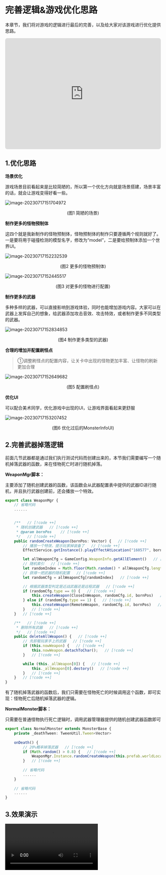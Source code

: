 # 完善逻辑&游戏优化思路

本章节，我们将对游戏的逻辑进行最后的完善，以及给大家对该游戏进行优化提供思路。

<iframe sandbox="allow-scripts allow-downloads allow-same-origin allow-popups allow-presentation allow-forms" frameborder="0" draggable="false" allowfullscreen="" allow="encrypted-media;" referrerpolicy="" aha-samesite="" class="iframe-loaded" src="https://player.bilibili.com/player.html?aid=743808713&bvid=BV1Sk4y1G7bC&cid=1208133583&page=11" style="border-radius: 7px; width: 100%; height: 360px;"></iframe>

## 1.优化思路

**场景优化**

游戏场景目前看起来是比较简陋的，所以第一个优化方向就是场景搭建，场景丰富的话，就会让游戏变得好看一些。

![image-20230717151704972](https://arkimg.ark.online/image-20230717151704972.png)

<center>(图1 简陋的场景)</center>

**制作更多的怪物预制体**

这四个就是我新制作的怪物预制体，怪物预制体的制作只要遵循两个规则就好了。一是要将用于碰撞检测的模型名字，修改为“model”，二是要给预制体添加一个世界UI。

![image-20230717152232539](https://arkimg.ark.online/image-20230717152232539.png)

<center>(图2 更多的怪物预制体)</center>

![image-20230717152445517](https://arkimg.ark.online/image-20230717152445517.png)

<center>(图3 对更多的怪物进行配置)</center>

**制作更多的武器**

多种多样的武器，可以直接影响到游戏体验，同时也能增加游戏内容。大家可以在武器上发挥自己的想象，给武器添加攻击音效、攻击特效，或者制作更多不同类型的武器。

![image-20230717152834853](https://arkimg.ark.online/image-20230717152834853.png)

<center>(图4 制作更多类型的武器)</center>

**合理的增加并配置刷怪点**

> ①调整刷怪点的配置内容，让关卡中出现的怪物更加丰富、让怪物的刷新更加合理

![image-20230717152649682](https://arkimg.ark.online/image-20230717152649682.png)

<center>(图5 配置刷怪点)</center>

**优化UI**

可以配合美术同学，优化游戏中出现的UI，让游戏界面看起来更舒服

![image-20230717153207452](https://arkimg.ark.online/image-20230717153207452.png)

<center>(图6 优化过后的MonsterInfoUI)</center>

## 2.完善武器掉落逻辑

前面几节武器都是通过我们执行测试代码而创建出来的，本节我们需要编写一个随机掉落武器的函数，来在怪物死亡时进行随机掉落。

**WeaponMgr脚本：**

主要添加了随机创建武器的函数，该函数会从武器配置表中提供的武器ID进行随机，并且执行武器创建前，还会播放一个特效。

```typescript
export class WeaponMgr {
    // 省略代码
    ......


    /**   // [!code ++]
     * 随机创建武器   // [!code ++]
     * @param bornPos    // [!code ++]
     */   // [!code ++]
    public randomCreateWeapon(bornPos: Vector) {   // [!code ++]
        // 播放一个特效，提示玩家掉装备了   // [!code ++]
        EffectService.getInstance().playEffectAtLocation("160577", bornPos.add(new Vector(0, 0, 100)), 1)   // [!code ++]

        let allWeaponCfg = GameConfig.WeaponInfo.getAllElement()   // [!code ++]
        // 随机索引   // [!code ++]
        let randomIndex = Math.floor(Math.random() * allWeaponCfg.length)   // [!code ++]
        // 获得一把武器的随机配置   // [!code ++]
        let randomCfg = allWeaponCfg[randomIndex]   // [!code ++]

        // 根据武器类型判定是近战武器还是远程武器   // [!code ++]
        if (randomCfg.type == 0) {   // [!code ++]
            this.createWeapon(CloseInWeapon, randomCfg.id, bornPos)   // [!code ++]
        } else if (randomCfg.type == 1) {   // [!code ++]
            this.createWeapon(RemoteWeapon, randomCfg.id, bornPos)   // [!code ++]
        }   // [!code ++]
    }   // [!code ++]

    /**   // [!code ++]
     * 删除所有武器   // [!code ++]
     */   // [!code ++]
    public deleteAllWeapon() {   // [!code ++]
        // 先卸载玩家手上的武器   // [!code ++]
        if (this.nowWeapon) {   // [!code ++]
            this.nowWeapon.detachToChar();   // [!code ++]
        }   // [!code ++]

        while (this._allWeapon[0]) {   // [!code ++]
            this._allWeapon[0].destory()   // [!code ++]
        }   // [!code ++]
    }   // [!code ++]
}
```

有了随机掉落武器的函数后，我们只需要在怪物死亡的时候调用这个函数，即可实现：怪物死亡后随机掉落武器的逻辑。

**NormalMonster脚本：**

只需要在普通怪物执行死亡逻辑时，调用武器管理器提供的随机创建武器函数即可

```typescript
export class NormalMonster extends MonsterBase {
    private _deathTween: TweenUtil.Tween<Vector>
    
    onDeath() {
        // 20%概率掉落武器   // [!code ++]
        if (Math.random() > 0.8) {   // [!code ++]
            WeaponMgr.Instance.randomCreateWeapon(this.prefab.worldLocation)   // [!code ++]
        }   // [!code ++]
 		
        // 省略代码
        ......
    }
        
    // 省略代码
    ......        
}
```

## 3.效果演示

<video controls src="https://arkimg.ark.online/%E6%9C%80%E7%BB%88%E6%95%88%E6%9E%9C%E6%BC%94%E7%A4%BA.mp4"></video>
